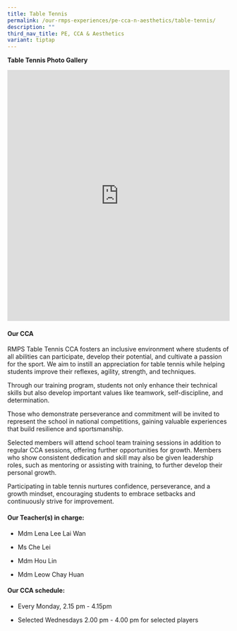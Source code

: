 ```yaml
---
title: Table Tennis
permalink: /our-rmps-experiences/pe-cca-n-aesthetics/table-tennis/
description: ""
third_nav_title: PE, CCA & Aesthetics
variant: tiptap
---
```

<p><strong>Table Tennis Photo Gallery</strong>
</p>
<div class="iframe-wrapper">
<iframe height="569" width="100%" allowfullscreen="true" frameborder="0" src="https://docs.google.com/presentation/d/e/2PACX-1vRq5D82Ns9Rd3ZTcJ0AOF-fgsemfapHuvk_NLow_nFHYFMw2xu0ZIcHECi_E3-ZxcScs4jWLGM52Enw/pubembed?start=true&amp;loop=true&amp;delayms=3000"></iframe>
</div>
<h4><strong>Our CCA</strong></h4>
<p>RMPS Table Tennis CCA fosters an inclusive environment where students
of all abilities can participate, develop their potential, and cultivate
a passion for the sport. We aim to instill an appreciation for table tennis
while helping students improve their reflexes, agility, strength, and techniques.</p>
<p>Through our training program, students not only enhance their technical
skills but also develop important values like teamwork, self-discipline,
and determination.</p>
<p>Those who demonstrate perseverance and commitment will be invited to represent
the school in national competitions, gaining valuable experiences that
build resilience and sportsmanship.</p>
<p>Selected members will attend school team training sessions in addition
to regular CCA sessions, offering further opportunities for growth. Members
who show consistent dedication and skill may also be given leadership roles,
such as mentoring or assisting with training, to further develop their
personal growth.</p>
<p>Participating in table tennis nurtures confidence, perseverance, and a
growth mindset, encouraging students to embrace setbacks and continuously
strive for improvement.</p>
<h4><strong>Our Teacher(s) in charge:</strong></h4>
<ul>
<li>
<p>Mdm Lena Lee Lai Wan</p>
</li>
<li>
<p>Ms Che Lei</p>
</li>
<li>
<p>Mdm Hou Lin</p>
</li>
<li>
<p>Mdm Leow Chay Huan</p>
</li>
</ul>
<h4><strong>Our CCA schedule:</strong></h4>
<ul data-tight="true" class="tight">
<li>
<p>Every Monday, 2.15 pm - 4.15pm</p>
</li>
<li>
<p>Selected Wednesdays 2.00 pm - 4.00 pm for selected players</p>
</li>
</ul>
<p></p>
